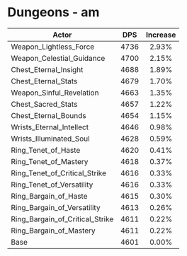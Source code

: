 # Dungeons - am
| Actor | DPS | Increase |
|---|:---:|:---:|
|Weapon_Lightless_Force|4736|2.93%|
|Weapon_Celestial_Guidance|4700|2.15%|
|Chest_Eternal_Insight|4688|1.89%|
|Chest_Eternal_Stats|4679|1.70%|
|Weapon_Sinful_Revelation|4663|1.35%|
|Chest_Sacred_Stats|4657|1.22%|
|Chest_Eternal_Bounds|4654|1.15%|
|Wrists_Eternal_Intellect|4646|0.98%|
|Wrists_Illuminated_Soul|4628|0.59%|
|Ring_Tenet_of_Haste|4620|0.41%|
|Ring_Tenet_of_Mastery|4618|0.37%|
|Ring_Tenet_of_Critical_Strike|4616|0.33%|
|Ring_Tenet_of_Versatility|4616|0.33%|
|Ring_Bargain_of_Haste|4615|0.30%|
|Ring_Bargain_of_Versatility|4613|0.26%|
|Ring_Bargain_of_Critical_Strike|4611|0.22%|
|Ring_Bargain_of_Mastery|4611|0.22%|
|Base|4601|0.00%|

